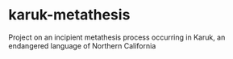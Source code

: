 # karuk-metathesis
Project on an incipient metathesis process occurring in Karuk, an endangered language of Northern California
